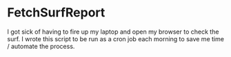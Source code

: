 # FetchSurfReport
I got sick of having to fire up my laptop and open my browser to check the surf.
I wrote this script to be run as a cron job each morning to save me time / automate the process.

